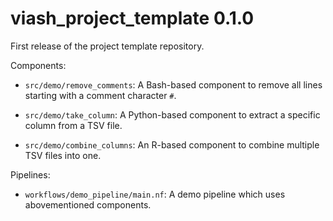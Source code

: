 # viash_project_template 0.1.0

First release of the project template repository.

Components:

* `src/demo/remove_comments`: A Bash-based component to remove all lines starting with a comment character `#`.

* `src/demo/take_column`: A Python-based component to extract a specific column from a TSV file.

* `src/demo/combine_columns`: An R-based component to combine multiple TSV files into one.

Pipelines:

* `workflows/demo_pipeline/main.nf`: A demo pipeline which uses abovementioned components.